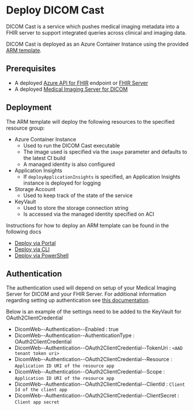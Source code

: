 # Deploy DICOM Cast

DICOM Cast is a service which pushes medical imaging metadata into a FHIR server to support integrated queries across clinical and imaging data. 

DICOM Cast is deployed as an Azure Container Instance using the provided [ARM template](/converter/dicom-cast/samples/templates/default-azuredeploy.json).

## Prerequisites

* A deployed [Azure API for FHIR](https://azure.microsoft.com/en-us/services/azure-api-for-fhir/) endpoint or [FHIR Server](https://github.com/microsoft/fhir-server)
* A deployed [Medical Imaging Server for DICOM](https://github.com/microsoft/dicom-server)

## Deployment

The ARM template will deploy the following resources to the specified resource group:

* Azure Container Instance
    * Used to run the DICOM Cast executable
    * The image used is specified via the `image` parameter and defaults to the latest CI build
    * A managed identity is also configured
* Application Insights
    * If `deployApplicationInsights` is specified, an Application Insights instance is deployed for logging
* Storage Account
    * Used to keep track of the state of the service
* KeyVault
    * Used to store the storage connection string
    * Is accessed via the managed identity specified on ACI

Instructions for how to deploy an ARM template can be found in the following docs
* [Deploy via Portal](https://docs.microsoft.com/en-us/azure/azure-resource-manager/templates/deploy-portal)
* [Deploy via CLI](https://docs.microsoft.com/en-us/azure/azure-resource-manager/templates/deploy-cli)
* [Deploy via PowerShell](https://docs.microsoft.com/en-us/azure/azure-resource-manager/templates/deploy-powershell)

## Authentication

The authentication used will depend on setup of your Medical Imaging Server for DICOM and your FHIR Server. For additional information regarding setting up authentication see [this documentation](/converter/dicom-cast/docs/authentication.md).

Below is an example of the settings need to be added to the KeyVault for OAuth2ClientCredential

- DicomWeb--Authentication--Enabled : true
- DicomWeb--Authentication--AuthenticationType : OAuth2ClientCredential
- DicomWeb--Authentication--OAuth2ClientCredential--TokenUri : ```<AAD tenant token uri>```
- DicomWeb--Authentication--OAuth2ClientCredential--Resource : ```Application ID URI of the resource app```
- DicomWeb--Authentication--OAuth2ClientCredential--Scope : ```Application ID URI of the resource app```
- DicomWeb--Authentication--OAuth2ClientCredential--ClientId : ```Client Id of the client app```
- DicomWeb--Authentication--OAuth2ClientCredential--ClientSecret : ```Client app secret```



